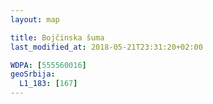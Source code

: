 ```yaml
---
layout: map

title: Bojčinska šuma
last_modified_at: 2018-05-21T23:31:20+02:00

WDPA: [555560016]
geoSrbija:
  L1_183: [167]
---
```

